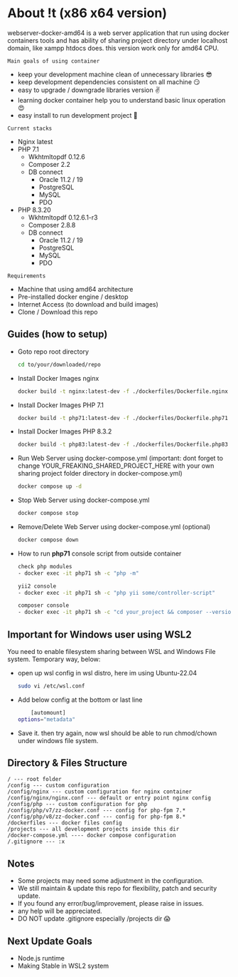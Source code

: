 # About !t (x86 x64 version)
webserver-docker-amd64 is a web server application that run using docker containers tools and has ability of sharing project directory under localhost domain, like xampp htdocs does. this version work only for amd64 CPU.

`Main goals of using container`
- keep your development machine clean of unnecessary libraries 😎
- keep development dependencies consistent on all machine 😏
- easy to upgrade / downgrade libraries version ✌️
- learning docker container help you to understand basic linux operation 😍
- easy install to run development project 🥳

`Current stacks`
- Nginx latest
- PHP 7.1
    - Wkhtmltopdf 0.12.6
    - Composer 2.2
    - DB connect
        - Oracle 11.2 / 19
        - PostgreSQL
        - MySQL
        - PDO
- PHP 8.3.20
    - Wkhtmltopdf 0.12.6.1-r3
    - Composer 2.8.8
    - DB connect
        - Oracle 11.2 / 19
        - PostgreSQL
        - MySQL
        - PDO

`Requirements`
- Machine that using amd64 architecture
- Pre-installed docker engine / desktop
- Internet Access (to download and build images)
- Clone / Download this repo

## Guides (how to setup)
- Goto repo root directory
    ```bash
    cd to/your/downloaded/repo
    ```

- Install Docker Images nginx
    ```bash
    docker build -t nginx:latest-dev -f ./dockerfiles/Dockerfile.nginx .
    ```

- Install Docker Images PHP 7.1
    ```bash
    docker build -t php71:latest-dev -f ./dockerfiles/Dockerfile.php71 .
    ```

- Install Docker Images PHP 8.3.2
    ```bash
    docker build -t php83:latest-dev -f ./dockerfiles/Dockerfile.php83 .
    ```

- Run Web Server using docker-compose.yml (important: dont forget to change YOUR_FREAKING_SHARED_PROJECT_HERE with your own sharing project folder directory in docker-compose.yml)
    ```bash
    docker compose up -d
    ```

- Stop Web Server using docker-compose.yml
    ```bash
    docker compose stop
    ```

- Remove/Delete Web Server using docker-compose.yml (optional)
    ```bash
    docker compose down
    ```

- How to run **php71** console script from outside container
    ```bash
    check php modules
    - docker exec -it php71 sh -c "php -m"
    
    yii2 console 
    - docker exec -it php71 sh -c "php yii some/controller-script"
    
    composer console 
    - docker exec -it php71 sh -c "cd your_project && composer --version"
    ```

## Important for Windows user using WSL2
You need to enable filesystem sharing between WSL and Windows File system.
Temporary way, below:
- open up wsl config in wsl distro, here im using Ubuntu-22.04
    ```bash
    sudo vi /etc/wsl.conf
    ```

- Add below config at the bottom or last line
    ```bash
    	[automount]
	options="metadata"
    ```

- Save it. then try again, now wsl should be able to run chmod/chown under windows file system.

## Directory & Files Structure
```
/ --- root folder
/config --- custom configuration
/config/nginx --- custom configuration for nginx container
/config/nginx/nginx.conf --- default or entry point nginx config
/config/php --- custom configuration for php
/config/php/v7/zz-docker.conf --- config for php-fpm 7.*
/config/php/v8/zz-docker.conf --- config for php-fpm 8.*
/dockerfiles --- docker files config
/projects --- all development projects inside this dir
/docker-compose.yml ---- docker compose configuration
/.gitignore --- :x

```

## Notes
- Some projects may need some adjustment in the configuration.
- We still maintain & update this repo for flexibility, patch and security update.
- If you found any error/bug/improvement, please raise in issues.
- any help will be appreciated.
- DO NOT update .gitignore especially /projects dir 😱

## Next Update Goals
- Node.js runtime
- Making Stable in WSL2 system
